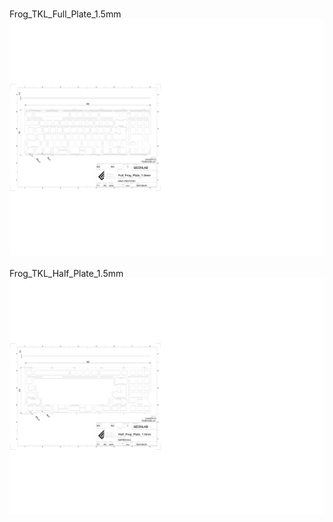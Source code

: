 <br/>Frog_TKL_Full_Plate_1.5mm<br/>![image](./Frog_TKL_Full_Plate_1.5mm.png)<br/>
<br/>Frog_TKL_Half_Plate_1.5mm<br/>![image](./Frog_TKL_Half_Plate_1.5mm.png)<br/>
